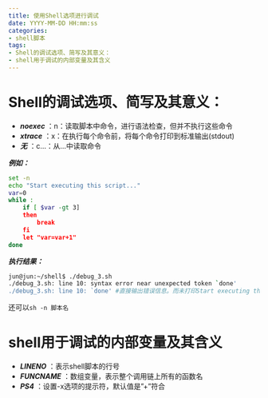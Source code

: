 ```yaml
---
title: 使用Shell选项进行调试
date: YYYY-MM-DD HH:mm:ss
categories: 
- shell脚本
tags:
- Shell的调试选项、简写及其意义：
- shell用于调试的内部变量及其含义
---
```

# Shell的调试选项、简写及其意义：

- ***noexec*** ：n：读取脚本中命令，进行语法检查，但并不执行这些命令
- ***xtrace*** ：x：在执行每个命令前，将每个命令打印到标准输出(stdout)
- ***无*** ：c…：从…中读取命令

***例如：***

```bash
set -n
echo "Start executing this script..."
var=0
while :
	if [ $var -gt 3]
	then
		break
	fi
	let "var=var+1"
done
```

***执行结果：***

```bash
jun@jun:~/shell$ ./debug_3.sh
./debug_3.sh: line 10: syntax error near unexpected token `done'
./debug_3.sh: line 10: `done' #直接输出错误信息。而未打印Start executing this script...
```

还可以`sh -n 脚本名`

# shell用于调试的内部变量及其含义

- ***LINENO*** ：表示shell脚本的行号
- ***FUNCNAME*** ：数组变量，表示整个调用链上所有的函数名
- ***PS4*** ：设置-x选项的提示符，默认值是”+”符合

